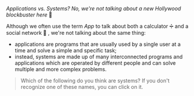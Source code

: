 _Applications vs. Systems? No, we're not talking about a new Hollywood blockbuster here_ :movie_camera:

Although we often use the term _App_ to talk about both a calculator :heavy_division_sign:  and a social network :busts_in_silhouette: , we're not talking about the same thing:

* applications are programs that are usually used by a single user at a time and solve a simple and specific task;
* instead, systems are made up of many interconnected programs and applications which are operated by different people and can solve multiple and more complex problems.

> Which of the following do you think are systems?
> If you don't recognize one of these names, you can click on it.